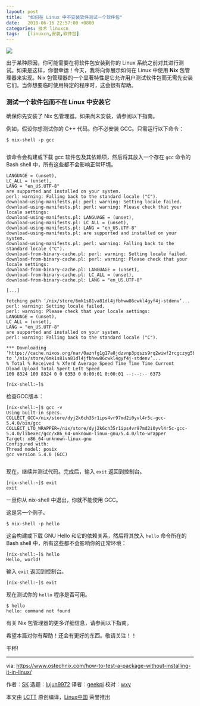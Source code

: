```yaml
---
layout: post
title:	"如何在 Linux 中不安装软件测试一个软件包"
date:	2018-06-16 22:57:00 +0800 
categories:	技术 linuxcn 
tags:	[linuxcn,安装,软件包]
---
```



![](/Asserts/Images//attachment/album/201806/16/225749u8hbmbr1r88nhm1k.png)


出于某种原因，你可能需要在将软件包安装到你的 Linux 系统之前对其进行测试。如果是这样，你很幸运！今天，我将向你展示如何在 Linux 中使用 **Nix** 包管理器来实现。Nix 包管理器的一个显著特性是它允许用户测试软件包而无需先安装它们。当你想要临时使用特定的程序时，这会很有帮助。


### 测试一个软件包而不在 Linux 中安装它


确保你先安装了 Nix 包管理器。如果尚未安装，请参阅以下指南。


例如，假设你想测试你的 C++ 代码。你不必安装 GCC。只需运行以下命令：



```
$ nix-shell -p gcc


```

该命令会构建或下载 gcc 软件包及其依赖项，然后将其放入一个存在 `gcc` 命令的 Bash shell 中，所有这些都不会影响正常环境。



```
LANGUAGE = (unset),
LC_ALL = (unset),
LANG = "en_US.UTF-8"
are supported and installed on your system.
perl: warning: Falling back to the standard locale ("C").
download-using-manifests.pl: perl: warning: Setting locale failed.
download-using-manifests.pl: perl: warning: Please check that your locale settings:
download-using-manifests.pl: LANGUAGE = (unset),
download-using-manifests.pl: LC_ALL = (unset),
download-using-manifests.pl: LANG = "en_US.UTF-8"
download-using-manifests.pl: are supported and installed on your system.
download-using-manifests.pl: perl: warning: Falling back to the standard locale ("C").
download-from-binary-cache.pl: perl: warning: Setting locale failed.
download-from-binary-cache.pl: perl: warning: Please check that your locale settings:
download-from-binary-cache.pl: LANGUAGE = (unset),
download-from-binary-cache.pl: LC_ALL = (unset),
download-from-binary-cache.pl: LANG = "en_US.UTF-8"

[...]

fetching path ‘/nix/store/6mk1s81va81dl4jfbhww86cwkl4gyf4j-stdenv’...
perl: warning: Setting locale failed.
perl: warning: Please check that your locale settings:
LANGUAGE = (unset),
LC_ALL = (unset),
LANG = "en_US.UTF-8"
are supported and installed on your system.
perl: warning: Falling back to the standard locale ("C").

*** Downloading ‘https://cache.nixos.org/nar/0aznfg1g17a8jdzvnp3pqszs9rq2wiwf2rcgczyg5b3k6d0iricl.nar.xz’ to ‘/nix/store/6mk1s81va81dl4jfbhww86cwkl4gyf4j-stdenv’...
% Total % Received % Xferd Average Speed Time Time Time Current
Dload Upload Total Spent Left Speed
100 8324 100 8324 0 0 6353 0 0:00:01 0:00:01 --:--:-- 6373

[nix-shell:~]$

```

检查GCC版本：



```
[nix-shell:~]$ gcc -v
Using built-in specs.
COLLECT_GCC=/nix/store/dyj2k6ch35r1ips4vr97md2i0yvl4r5c-gcc-5.4.0/bin/gcc
COLLECT_LTO_WRAPPER=/nix/store/dyj2k6ch35r1ips4vr97md2i0yvl4r5c-gcc-5.4.0/libexec/gcc/x86_64-unknown-linux-gnu/5.4.0/lto-wrapper
Target: x86_64-unknown-linux-gnu
Configured with:
Thread model: posix
gcc version 5.4.0 (GCC)


```

现在，继续并测试代码。完成后，输入 `exit` 返回到控制台。



```
[nix-shell:~]$ exit
exit

```

一旦你从 nix-shell 中退出，你就不能使用 GCC。


这是另一个例子。



```
$ nix-shell -p hello

```

这会构建或下载 GNU Hello 和它的依赖关系，然后将其放入 `hello` 命令所在的 Bash shell 中，所有这些都不会影响你的正常环境：



```
[nix-shell:~]$ hello
Hello, world!

```

输入 `exit` 返回到控制台。



```
[nix-shell:~]$ exit

```

现在测试你的 `hello` 程序是否可用。



```
$ hello
hello: command not found

```

有关 Nix 包管理器的更多详细信息，请参阅以下指南。


希望本篇对你有帮助！还会有更好的东西。敬请关注！！


干杯!




---


via: <https://www.ostechnix.com/how-to-test-a-package-without-installing-it-in-linux/>


作者：[SK](https://www.ostechnix.com/author/sk/) 选题：[lujun9972](https://github.com/lujun9972) 译者：[geekpi](https://github.com/geekpi) 校对：[wxy](https://github.com/wxy)


本文由 [LCTT](https://github.com/LCTT/TranslateProject) 原创编译，[Linux中国](https://linux.cn/) 荣誉推出
